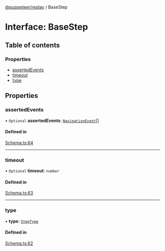 [@puppeteer/replay](../README.md) / BaseStep

# Interface: BaseStep

## Table of contents

### Properties

- [assertedEvents](BaseStep.md#assertedevents)
- [timeout](BaseStep.md#timeout)
- [type](BaseStep.md#type)

## Properties

### assertedEvents

• `Optional` **assertedEvents**: [`NavigationEvent`](Schema.NavigationEvent.md)[]

#### Defined in

[Schema.ts:64](https://github.com/puppeteer/replay/blob/main/src/Schema.ts#L64)

---

### timeout

• `Optional` **timeout**: `number`

#### Defined in

[Schema.ts:63](https://github.com/puppeteer/replay/blob/main/src/Schema.ts#L63)

---

### type

• **type**: [`StepType`](../enums/Schema.StepType.md)

#### Defined in

[Schema.ts:62](https://github.com/puppeteer/replay/blob/main/src/Schema.ts#L62)

